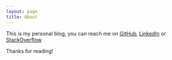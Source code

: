 ```yaml
---
layout: page
title: About
---
```


This is my personal blog, you can reach me on [GitHub](https://github.com/klashxx), [LinkedIn](https://linkedin.com/in/juandiegogodoy) or [StackOverflow](http://stackoverflow.com/users/1200821/klashxx?tab=profile)

Thanks for reading!

